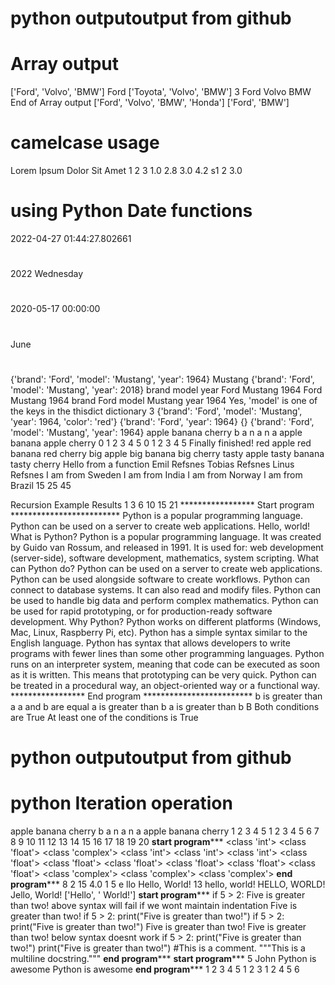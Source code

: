 # python outputoutput from github
# Array output

['Ford', 'Volvo', 'BMW']
Ford
['Toyota', 'Volvo', 'BMW']
3
Ford
Volvo
BMW
 End of Array output
['Ford', 'Volvo', 'BMW', 'Honda']
['Ford', 'BMW']
# camelcase usage
Lorem Ipsum Dolor Sit Amet
1
2
3
1.0
2.8
3.0
4.2
s1
2
3.0
# using Python Date functions
2022-04-27 01:44:27.802661
# ####################
2022
Wednesday
# ####################
2020-05-17 00:00:00
# ####################
June
# ####################
{'brand': 'Ford', 'model': 'Mustang', 'year': 1964}
Mustang
{'brand': 'Ford', 'model': 'Mustang', 'year': 2018}
brand
model
year
Ford
Mustang
1964
Ford
Mustang
1964
brand Ford
model Mustang
year 1964
Yes, 'model' is one of the keys in the thisdict dictionary
3
{'brand': 'Ford', 'model': 'Mustang', 'year': 1964, 'color': 'red'}
{'brand': 'Ford', 'year': 1964}
{}
{'brand': 'Ford', 'model': 'Mustang', 'year': 1964}
apple
banana
cherry
b
a
n
a
n
a
apple
banana
apple
cherry
0
1
2
3
4
5
0
1
2
3
4
5
Finally finished!
red apple
red banana
red cherry
big apple
big banana
big cherry
tasty apple
tasty banana
tasty cherry
Hello from a function
Emil Refsnes
Tobias Refsnes
Linus Refsnes
I am from Sweden
I am from India
I am from Norway
I am from Brazil
15
25
45


Recursion Example Results
1
3
6
10
15
21
***************** Start  program *************************
Python is a popular programming language.
Python can be used on a server to create web applications.
Hello, world!
What is Python?
Python is a popular programming language. It was created by Guido van Rossum, and released in 1991.
It is used for:
web development (server-side),
software development,
mathematics,
system scripting.
What can Python do?
Python can be used on a server to create web applications.
Python can be used alongside software to create workflows.
Python can connect to database systems. It can also read and modify files.
Python can be used to handle big data and perform complex mathematics.
Python can be used for rapid prototyping, or for production-ready software development.
Why Python?
Python works on different platforms (Windows, Mac, Linux, Raspberry Pi, etc).
Python has a simple syntax similar to the English language.
Python has syntax that allows developers to write programs with fewer lines than some other programming languages.
Python runs on an interpreter system, meaning that code can be executed as soon as it is written. This means that prototyping can be very quick.
Python can be treated in a procedural way, an object-oriented way or a functional way.
***************** End program *************************
b is greater than a
a and b are equal
a is greater than b
a is greater than b
B
Both conditions are True
At least one of the conditions is True
# python outputoutput from github
# python Iteration operation
apple
banana
cherry
b
a
n
a
n
a
apple
banana
cherry
1
2
3
4
5
1
2
3
4
5
6
7
8
9
10
11
12
13
14
15
16
17
18
19
20
******************************start program*********************************
<class 'int'>
<class 'float'>
<class 'complex'>
<class 'int'>
<class 'int'>
<class 'int'>
<class 'float'>
<class 'float'>
<class 'float'>
<class 'float'>
<class 'float'>
<class 'float'>
<class 'complex'>
<class 'complex'>
<class 'complex'>
******************************end program*********************************
8
2
15
4.0
1
5
e
llo
Hello, World!
13
hello, world!
HELLO, WORLD!
Jello, World!
['Hello', ' World!']
******************************start program*********************************
if 5 > 2:
Five is greater than two!
above syntax will fail if we wont maintain indentation
Five is greater than two!
if 5 > 2:
    print("Five is greater than two!")
if 5 > 2:
        print("Five is greater than two!") 
Five is greater than two!
Five is greater than two!
 below syntax doesnt work
if 5 > 2:
 print("Five is greater than two!")
        print("Five is greater than two!")
#This is a comment.
"""This is a
multiline docstring."""
******************************end program*********************************
******************************start program*********************************
5
John
Python is awesome
Python is awesome
******************************end program*********************************
1
2
3
4
5
1
2
3
1
2
4
5
6
